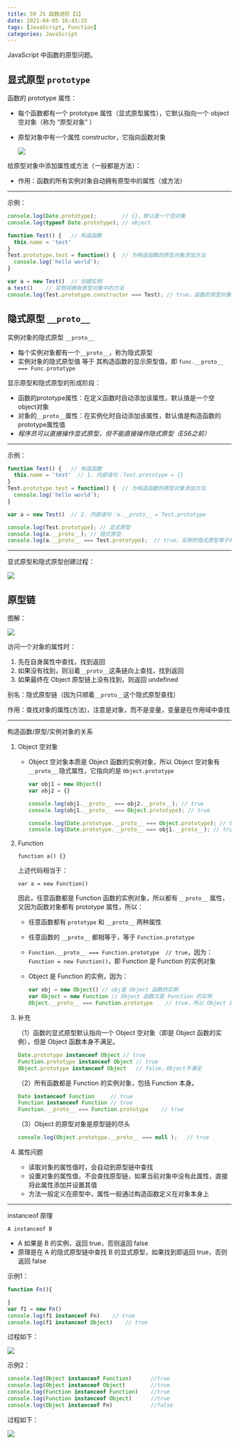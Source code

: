 ```yaml
---
title: 59 JS 函数进阶【1】
date: 2021-04-05 16:43:33
tags: [JavaScript, Function]
categories: JavaScript
---
```


JavaScript 中函数的原型问题。

<!-- more -->

## 显式原型 `prototype`

函数的 prototype 属性：

- 每个函数都有一个 prototype 属性（显式原型属性），它默认指向一个 object 空对象（称为 “原型对象” ）

- 原型对象中有一个属性 constructor，它指向函数对象

  ![](https://gitee.com/gainmore/imglib/raw/master/img/01prototype.png)

给原型对象中添加属性或方法（一般都是方法）：

- 作用：函数的所有实例对象自动拥有原型中的属性（或方法）

---

示例：

```javascript
console.log(Date.prototype);        // {}，默认是一个空对象
console.log(typeof Date.prototype); // object

function Test() {   // 构造函数
  this.name = 'test'
}
Test.prototype.test = function() {  // 为构造函数的原型对象添加方法
  console.log('hello world');
}

var a = new Test()  // 创建实例
a.test()    // 实例将拥有原型对象中的方法
console.log(Test.prototype.constructor === Test); // true，函数的原型对象中的 constructor 指向的是函数本身
```



## 隐式原型 `__proto__`

实例对象的隐式原型 `__proto__`

- 每个实例对象都有一个`__proto__`，称为隐式原型
- 实例对象的隐式原型值 等于 其构造函数的显示原型值，即 `func.__proto__ === Func.prototype`

显示原型和隐式原型的形成阶段：

- 函数的prototype属性：在定义函数时自动添加该属性，默认值是一个空object对象
- 对象的`__proto__`属性：在实例化时自动添加该属性，默认值是构造函数的prototype属性值
- *程序员可以直接操作显式原型，但不能直接操作隐式原型（ES6之前）*

---

示例：

```javascript
function Test() {   // 构造函数
  this.name = 'test'  // 1. 内部语句：Test.prototype = {}
}
Test.prototype.test = function() {  // 为构造函数的原型对象添加方法
  console.log('hello world');
}

var a = new Test()  // 2. 内部语句：a.__proto__ = Test.prototype

console.log(Test.prototype); // 显式原型
console.log(a.__proto__); // 隐式原型
console.log(a.__proto__ === Test.prototype);  // true，实例的隐式原型等于构造函数的显式原型
```

---

显式原型和隐式原型创建过程：

![](https://gitee.com/gainmore/imglib/raw/master/img/02__proto__.png)



## 原型链

图解：

![](https://gitee.com/gainmore/imglib/raw/master/img/03prototypeChain.png)

访问一个对象的属性时：

1. 先在自身属性中查找，找到返回
2. 如果没有找到，则沿着`__proto__`这条链向上查找，找到返回
3. 如果最终在 Object 原型链上没有找到，则返回 undefined

别名：隐式原型链（因为只顺着`__proto__`这个隐式原型查找）

作用：查找对象的属性(方法)，注意是对象，而不是变量，变量是在作用域中查找

---

构造函数/原型/实例对象的关系

1. Object 空对象

   - Object 空对象本质是 Object 函数的实例对象，所以 Object 空对象有 `__proto__` 隐式属性，它指向的是 `Object.prototype`

     ```javascript
     var obj1 = new Object()
     var obj2 = {}
     
     console.log(obj1.__proto__ === obj2.__proto__); // true
     console.log(obj1.__proto__ === Object.prototype); // true
     
     console.log(Date.prototype.__proto__ === Object.prototype); // true
     console.log(Date.prototype.__proto__ === obj1.__proto__); // true
     ```

2. Function

   `function a() {}`

   上述代码相当于：

   `var a = new Function()`

   因此，任意函数都是 Function 函数的实例对象，所以都有 `__proto__` 属性，又因为函数对象都有 prototype 属性，所以：

   - 任意函数都有 `prototype` 和 `__proto__` 两种属性

   - 任意函数的 `__proto__` 都相等于，等于 `Function.prototype`

   - `Function.__proto__ === Function.prototype  // true`，因为：`Function = new Function()`，即 Function 是 Function 的实例对象

   - Object 是 Function 的实例，因为：

     ```javascript
     var obj = new Object()	// obj是 Object 函数的实例
     var Object = new Function // Object 函数又是 Function 的实例
     Object.__proto__ === Function.prototype	// true，所以 Object 的隐式原型等于 Function 的显式原型
     ```

3. 补充

   （1）函数的显式原型默认指向一个 Object 空对象（即是 Object 函数的实例），但是 Object 函数本身不满足。

   ```javascript
   Date.prototype instanceof Object	// true
   Function.prototype instanceof Object	// true
   Object.prototype instanceof Object	// false，Object不满足
   ```

   （2）所有函数都是 Function 的实例对象，包括 Function 本身。

   ```javascript
   Date instanceof Function 	// true
   Function instanceof Function	// true
   Function.__proto__ === Function.prototype	// true
   ```

   （3）Object 的原型对象是原型链的尽头 

   ```javascript
   console.log(Object.prototype.__proto__ === null );	// true
   ```

4. 属性问题

   - 读取对象的属性值时，会自动到原型链中查找
   - 设置对象的属性值，不会查找原型链，如果当前对象中没有此属性，直接将此属性添加并设置其值
   - 方法一般定义在原型中，属性一般通过构造函数定义在对象本身上

---

instanceof 原理

`A instanceof B`

- A 如果是 B 的实例，返回 true，否则返回 false
- 原理是在 A 的隐式原型链中查找 B 的显式原型，如果找到即返回 true，否则返回 false

示例1：

```javascript
function Fn(){

}
var f1 = new Fn()
console.log(f1 instanceof Fn)    // true
console.log(f1 instanceof Object)    // true
```

过程如下：

![](https://gitee.com/gainmore/imglib/raw/master/img/20210405222107.png)

示例2：

```javascript
console.log(Object instanceof Function)      //true
console.log(Object instanceof Object)        //true
console.log(Function instanceof Function)    //true
console.log(Function instanceof Object)      //true
console.log(Object instanceof Fn)            //false
```

过程如下：

![](https://gitee.com/gainmore/imglib/raw/master/img/05prototypeChain.png)